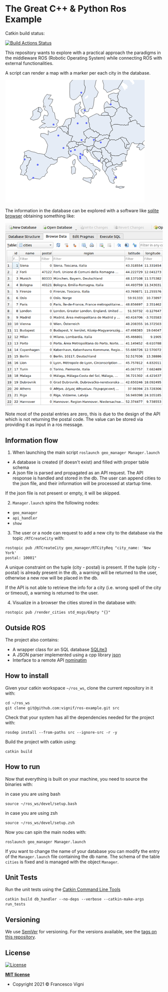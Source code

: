 # The Great C++ & Python Ros Example

Catkin build status:

[![Build Actions Status](https://github.com/vignif/ros-example/workflows/Build/badge.svg)](https://github.com/vignif/ros-example/actions)


This repository wants to explore with a practical approach the paradigms in the middleware ROS (Robotic Operating System) while connecting ROS with external functionalities.

A script can render a map with a marker per each city in the database.

![map](.figures/map.png)

The information in the database can be explored with a software like [sqlite browser](https://sqlitebrowser.org/) obtaining something like:

![db](.figures/db.png)

Note most of the postal entries are zero, this is due to the design of the API which is not returning the postal code. The value can be stored via providing it as input in a ros message.

## Information flow
1. When launching the main script `roslaunch geo_manager Manager.launch`
- A database is created (if doesn't exist) and filled with proper table schema
- A json file is parsed and propagated as an API request. The API response is handled and stored in the db.
The user can append cities to the json file, and their information will be processed at startup time.

If the json file is not present or empty, it will be skipped.

2. `Manager.launch` spins the following nodes:
- `geo_manager`
- `api_handler`
- `show`

3. The user or a node can request to add a new city to the database via the topic `/RTCreateCity` with:

```
rostopic pub /RTCreateCity geo_manager/RTCityReq "city_name: 'New York'
postal: 10001"
```

A unique constraint on the tuple (city - postal) is present.
If the tuple (city - postal) is already present in the db, a warning will be returned to the user,
otherwise a new row will be placed in the db.

If the API is not able to retrieve the info for a city (i.e. wrong spell of the city or timeout), a warning is returned to the user.

4. Visualize in a browser the cities stored in the database with:

```
rostopic pub /render_cities std_msgs/Empty "{}"
```

## Outside ROS
The project also contains:
- A wrapper class for an SQL database [SQLite3](https://www.sqlite.org/)
- A JSON parser implemented using a cpp library [json](https://github.com/open-source-parsers/jsoncpp)
- Interface to a remote API [nominatim](https://nominatim.openstreetmap.org)

## How to install
Given your catkin workspace `~/ros_ws`, clone the current repository in it with:

```
cd ~/ros_ws
git clone git@github.com:vignif/ros-example.git src
```

Check that your system has all the dependencies needed for the project with:

```
rosdep install --from-paths src --ignore-src -r -y
```

Build the project with catkin using:

```
catkin build
```

## How to run

Now that everything is built on your machine, you need to source the binaries with:

in case you are using bash
```
source ~/ros_ws/devel/setup.bash
```

in case you are using zsh
```
source ~/ros_ws/devel/setup.zsh
```

Now you can spin the main nodes with:
```
roslaunch geo_manager Manager.launch
```

If you want to change the name of your database you can modify the entry of the `Manager.launch` file containing the db name.
The schema of the table `cities` is fixed and is managed with the object `Manager`.

## Unit Tests
Run the unit tests using the [Catkin Command Line Tools](http://catkin-tools.readthedocs.io/en/latest/index.html#)

```
catkin build db_handler --no-deps --verbose --catkin-make-args run_tests
```

## Versioning

We use [SemVer](http://semver.org/) for versioning. For the versions available, see the [tags on this repository](https://github.com/vignif/ros-example/tags). 


## License

[![License](http://img.shields.io/:license-mit-blue.svg?style=flat-square)](http://badges.mit-license.org)

**[MIT license](http://opensource.org/licenses/mit-license.php)**
- Copyright 2021 © Francesco Vigni